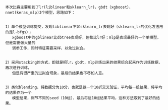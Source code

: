     本次比赛主要用到了lr(liblinear和sklearn_lr)，gbdt（xgboost），nnet(keras_mlp)3个模型，思路如下：


    1）单个模型训练提交，发现liblinear不如sklearn_lr表现好（sklearn_lr的优化方法用的是l-bfgs）；
       xgboost中的gblinear比dbtree表现好，但都比lr好；mlp是表现最好的一个单模型，但是需要做大量的
       调参工作，同时特征需要采样，以免过拟合。


    2）采用stacking的方式，即就是把lr，gbdt，mlp训练出来的结果组合起来作为训练数据，再次进行训练，
       但是有很严重的过拟合现象，最后的结果也不尽如人意。


    3）类似blending，将数据分为10分，也就是做一个10折交叉验证，平均每一组结果，将平均的结果作为一个
       模型结果，调节不同的seed（10组)，最后将这10组结果平均，这种方法取到了最好的结果。
